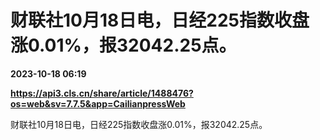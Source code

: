 # 财联社10月18日电，日经225指数收盘涨0.01%，报32042.25点。

**2023-10-18 06:19**

**https://api3.cls.cn/share/article/1488476?os=web&sv=7.7.5&app=CailianpressWeb**

财联社10月18日电，日经225指数收盘涨0.01%，报32042.25点。